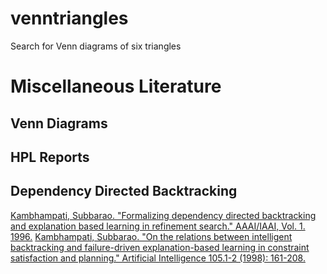 # venntriangles
Search for Venn diagrams of six triangles


# Miscellaneous Literature

## Venn Diagrams

## HPL Reports

## Dependency Directed Backtracking

[Kambhampati, Subbarao. "Formalizing dependency directed backtracking and explanation based learning in refinement search." AAAI/IAAI, Vol. 1. 1996.](https://rakaposhi.eas.asu.edu/aaai-ddb-sent.pdf)
[Kambhampati, Subbarao. "On the relations between intelligent backtracking and failure-driven explanation-based learning in constraint satisfaction and planning." Artificial Intelligence 105.1-2 (1998): 161-208.](https://www.sciencedirect.com/science/article/pii/S0004370298000873)
